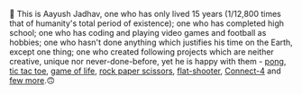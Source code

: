 👋 This is Aayush Jadhav, one who has only lived 15 years (1/12,800 times that of humanity's total period of existence); one who has completed high school; one who has coding and playing video games and football as hobbies; one who hasn't done anything which justifies his time on the Earth, except one thing; one who created following projects which are neither creative, unique nor never-done-before, yet he is happy with them - [pong](https://github.com/AayushJadhav/Pong), [tic tac toe](https://github.com/AayushJadhav/tic-tac-toe), [game of life](https://github.com/AayushJadhav/game-of-life), [rock paper scissors](https://github.com/AayushJadhav/rock-paper-scissors), [flat-shooter](https://github.com/AayushJadhav/flat-shooter), [Connect-4](https://github.com/AayushJadhav/connect-4) and [few more](https://github.com/AayushJadhav?tab=repositories).🙃
<!---
AayushJadhav/AayushJadhav is a ✨ special ✨ repository because its `README.md` (this file) appears on your GitHub profile.
You can click the Preview link to take a look at your changes.
--->
